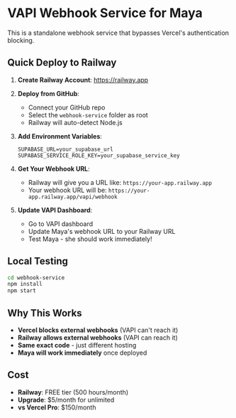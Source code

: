 # VAPI Webhook Service for Maya

This is a standalone webhook service that bypasses Vercel's authentication blocking.

## Quick Deploy to Railway

1. **Create Railway Account**: https://railway.app
2. **Deploy from GitHub**:
   - Connect your GitHub repo
   - Select the `webhook-service` folder as root
   - Railway will auto-detect Node.js

3. **Add Environment Variables**:
   ```
   SUPABASE_URL=your_supabase_url
   SUPABASE_SERVICE_ROLE_KEY=your_supabase_service_key
   ```

4. **Get Your Webhook URL**:
   - Railway will give you a URL like: `https://your-app.railway.app`
   - Your webhook URL will be: `https://your-app.railway.app/vapi/webhook`

5. **Update VAPI Dashboard**:
   - Go to VAPI dashboard
   - Update Maya's webhook URL to your Railway URL
   - Test Maya - she should work immediately!

## Local Testing

```bash
cd webhook-service
npm install
npm start
```

## Why This Works

- **Vercel blocks external webhooks** (VAPI can't reach it)
- **Railway allows external webhooks** (VAPI can reach it)
- **Same exact code** - just different hosting
- **Maya will work immediately** once deployed

## Cost

- **Railway**: FREE tier (500 hours/month)
- **Upgrade**: $5/month for unlimited
- **vs Vercel Pro**: $150/month
